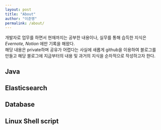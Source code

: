 ```yaml
---
layout: post
title: "About"
author: "이준명"
permalink: /about/
---
```


개발자로 업무를 하면서 현재까지는 공부한 내용이나, 실무를 통해 습득한 지식은 _Evernote, Notion_ 에만 기록을 해왔다.  
해당 내용은 private하며 공유가 어렵다는 사실에 새롭게 github을 이용하여 블로그를 만들고 해당 블로그에 지금부터의 내용 및 과거의 지식을 순차적으로 작성하고자 한다.  

## Java
## Elasticsearch
## Database
## Linux Shell script
